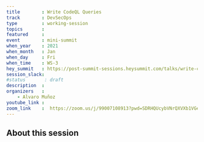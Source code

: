 ```yaml
---
title        : Write CodeQL Queries
track        : DevSecOps
type         : working-session
topics       :
featured     :
event        : mini-summit
when_year    : 2021
when_month   : Jan
when_day     : Fri
when_time    : WS-3
hey_summit   : https://post-summit-sessions.heysummit.com/talks/write-codeql-queries/
session_slack:
#status       : draft
description  :
organizers   :
    - Alvaro Muñoz
youtube_link :
zoom_link    :  https://zoom.us/j/99007108913?pwd=SDRHQUcybVNrQXVXb1VGeTMwT0o3Zz09
---
```


## About this session
